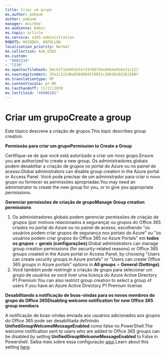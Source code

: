 ```yaml
---
title: Criar um grupo
ms.author: pebaum
author: pebaum
manager: mnirkhe
ms.audience: Admin
ms.topic: article
ms.service: o365-administration
ROBOTS: NOINDEX, NOFOLLOW
localization_priority: Normal
ms.collection: Adm_O365
ms.custom:
- "9003234"
- "7230"
ms.openlocfilehash: b8cb3f1de991bfe7197607d5e8964a018e31c122
ms.sourcegitcommit: 35e2c122d8a838d98d1f0851c29b16282261580f
ms.translationtype: MT
ms.contentlocale: pt-BR
ms.lasthandoff: 11/17/2020
ms.locfileid: "49086201"
---
```

# <a name="create-a-group"></a><span data-ttu-id="46481-102">Criar um grupo</span><span class="sxs-lookup"><span data-stu-id="46481-102">Create a group</span></span>

<span data-ttu-id="46481-103">Este tópico descreve a criação de grupos.</span><span class="sxs-lookup"><span data-stu-id="46481-103">This topic describes group creation.</span></span>

<span data-ttu-id="46481-104">**Permissão para criar um grupo**</span><span class="sxs-lookup"><span data-stu-id="46481-104">**Permission to Create a Group**</span></span>

<span data-ttu-id="46481-105">Certifique-se de que você está autorizado a criar um novo grupo.</span><span class="sxs-lookup"><span data-stu-id="46481-105">Ensure you are authorized to create a new group.</span></span> <span data-ttu-id="46481-106">Os administradores globais podem desabilitar a criação de grupos no portal do Azure ou no painel de acesso.</span><span class="sxs-lookup"><span data-stu-id="46481-106">Global administrators can disable group creation in the Azure portal or Access Panel.</span></span> <span data-ttu-id="46481-107">Você pode precisar de um administrador para criar o novo grupo ou fornecer as permissões apropriadas.</span><span class="sxs-lookup"><span data-stu-id="46481-107">You may need an administrator to create the new group for you, or to give you appropriate permissions.</span></span>

<span data-ttu-id="46481-108">**Gerenciar permissões de criação de grupo**</span><span class="sxs-lookup"><span data-stu-id="46481-108">**Manage Group creation permissions**</span></span>

1. <span data-ttu-id="46481-109">Os administradores globais podem gerenciar permissões de criação de grupos (por motivos relacionados à segurança) ou grupos do Office 365 criados no portal do Azure ou no painel de acesso, escolhendo "os usuários podem criar grupos de segurança nos portais do Azure" ou "os usuários podem criar grupos do Office 365 no Azure Portals" em **todos os grupos**  >  **gerais (configurações)**.</span><span class="sxs-lookup"><span data-stu-id="46481-109">Global administrators can manage group creation permissions (for security-related reasons) or Office 365 groups created in the Azure portal or Access Panel, by choosing "Users can create security groups in Azure portals" or "Users can create Office 365 groups in Azure portals" options in **All groups** > **General (Settings)**.</span></span>
2. <span data-ttu-id="46481-110">Você também pode restringir a criação de grupo para selecionar um grupo de usuários se você tiver uma licença do Azure Active Directory P1 Premium.</span><span class="sxs-lookup"><span data-stu-id="46481-110">You can also restrict group creation to select a group of users if you have an Azure Active Directory P1 Premium license.</span></span>

<span data-ttu-id="46481-111">**Desabilitando a notificação de boas-vindas para os novos membros do grupo do Office 365**</span><span class="sxs-lookup"><span data-stu-id="46481-111">**Disabling welcome notification for new Office 365 group members**</span></span>

<span data-ttu-id="46481-112">A notificação de boas-vindas enviada aos usuários adicionados aos grupos do Office 365 pode ser desabilitada definindo **UnifiedGroupWelcomeMessageEnabled** como false no PowerShell.</span><span class="sxs-lookup"><span data-stu-id="46481-112">The welcome notification sent to users who are added to Office 365 groups can be disabled by setting **UnifiedGroupWelcomeMessageEnabled** to False in Powershell.</span></span> <span data-ttu-id="46481-113">Saiba mais sobre essa configuração [aqui](https://docs.microsoft.com/powershell/module/exchange/set-unifiedgroup?view=exchange-ps&preserve-view=true).</span><span class="sxs-lookup"><span data-stu-id="46481-113">Learn about this setting [here](https://docs.microsoft.com/powershell/module/exchange/set-unifiedgroup?view=exchange-ps&preserve-view=true).</span></span>

